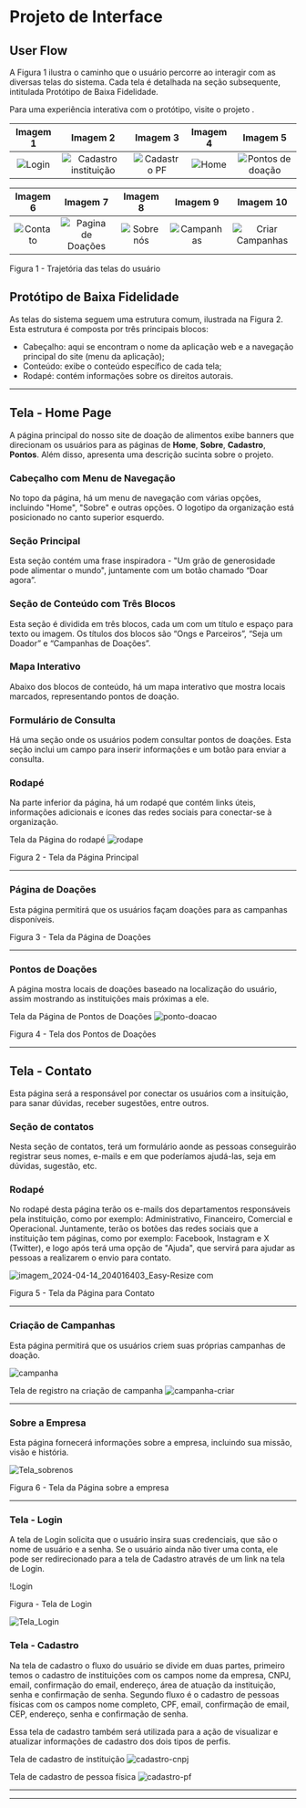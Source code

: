 # Projeto de Interface


## User Flow
A Figura 1 ilustra o caminho que o usuário percorre ao interagir com as diversas telas do sistema. Cada tela é detalhada na seção subsequente, intitulada Protótipo de Baixa Fidelidade.

Para uma experiência interativa com o protótipo, visite o projeto .

| Imagem 1 | Imagem 2 | Imagem 3 | Imagem 4 | Imagem 5 |
|:---:|:---:|:---:|:---:|:---:|
| ![Login](https://github.com/ICEI-PUC-Minas-PMV-ADS/pmv-ads-2024-e1-proj-web-t2-ads-e1-grupo2-doacao-de-alimentos/assets/91226847/510511a0-b586-4bca-bf08-f9008f475fe7) | ![Cadastro instituição](https://github.com/ICEI-PUC-Minas-PMV-ADS/pmv-ads-2024-e1-proj-web-t2-ads-e1-grupo2-doacao-de-alimentos/assets/91226847/e05edd5a-0c09-4de9-b11a-94a2611289a3) | ![Cadastro PF](https://www.bing.com/images/blob?bcid=TkRIPYaHxOgGCj8Q-aRAvTRYVrbI.....1A) | ![Home](https://www.bing.com/images/blob?bcid=TkRIPYaHxOgGCj8Q-aRAvTRYVrbI.....1A) | ![Pontos de doação](httPps://www.bing.com/images/blob?bcid=TkRIPYaHxOgGCj8Q-aRAvTRYVrbI.....1A) |

| Imagem 6 | Imagem 7 | Imagem 8 | Imagem 9 | Imagem 10 |
|:---:|:---:|:---:|:---:|:---:|
| ![Contato](https://www.bing.com/images/blob?bcid=TkRIPYaHxOgGCj8Q-aRAvTRYVrbI.....1A) | ![Pagina de Doações](https://www.bing.com/images/blob?bcid=TkRIPYaHxOgGCj8Q-aRAvTRYVrbI.....1A) | ![Sobre nós](https://www.bing.com/images/blob?bcid=TkRIPYaHxOgGCj8Q-aRAvTRYVrbI.....1A) | ![Campanhas](https://www.bing.com/images/blob?bcid=TkRIPYaHxOgGCj8Q-aRAvTRYVrbI.....1A) | ![Criar Campanhas](https://www.bing.com/images/blob?bcid=TkRIPYaHxOgGCj8Q-aRAvTRYVrbI.....1A) |

Figura 1 - Trajetória das telas do usuário

## Protótipo de Baixa Fidelidade

As telas do sistema seguem uma estrutura comum, ilustrada na Figura 2. Esta estrutura é composta por três principais blocos:

- Cabeçalho: aqui se encontram o nome da aplicação web e a navegação principal do site (menu da aplicação);
- Conteúdo: exibe o conteúdo específico de cada tela;
- Rodapé: contém informações sobre os direitos autorais.


---

## Tela - Home Page

A página principal do nosso site de doação de alimentos exibe banners que direcionam os usuários para as páginas de **Home**, **Sobre**, **Cadastro**, **Pontos**. Além disso, apresenta uma descrição sucinta sobre o projeto.

### Cabeçalho com Menu de Navegação

No topo da página, há um menu de navegação com várias opções, incluindo "Home", "Sobre" e outras opções. O logotipo da organização está posicionado no canto superior esquerdo.

### Seção Principal

Esta seção contém uma frase inspiradora - "Um grão de generosidade pode alimentar o mundo", juntamente com um botão chamado “Doar agora”.

### Seção de Conteúdo com Três Blocos

Esta seção é dividida em três blocos, cada um com um título e espaço para texto ou imagem. Os títulos dos blocos são “Ongs e Parceiros”, “Seja um Doador” e “Campanhas de Doações”.

### Mapa Interativo

Abaixo dos blocos de conteúdo, há um mapa interativo que mostra locais marcados, representando pontos de doação.

### Formulário de Consulta

Há uma seção onde os usuários podem consultar pontos de doações. Esta seção inclui um campo para inserir informações e um botão para enviar a consulta.

### Rodapé

Na parte inferior da página, há um rodapé que contém links úteis, informações adicionais e ícones das redes sociais para conectar-se à organização.


Tela da Página do rodapé
![rodape](img/rodape.png)

Figura 2 - Tela da Página Principal

---

### Página de Doações
Esta página permitirá que os usuários façam doações para as campanhas disponíveis.

Figura 3 - Tela da Página de Doações

---
### Pontos de Doações
A página mostra locais de doações baseado na localização do usuário, assim mostrando as instituições mais próximas a ele.

Tela da Página de Pontos de Doações
![ponto-doacao](img/ponto-doacao.png)

Figura 4 - Tela dos Pontos de Doações

---

## Tela - Contato
Esta página será a responsável por conectar os usuários com a insituição, para sanar dúvidas, receber sugestões, entre outros.

### Seção de contatos

Nesta seção de contatos, terá um formulário aonde as pessoas conseguirão registrar seus nomes, e-mails e em que poderíamos ajudá-las, seja em dúvidas, sugestão, etc.

### Rodapé 

No rodapé desta página terão os e-mails dos departamentos responsáveis pela instituição, como por exemplo: Administrativo, Financeiro, Comercial e Operacional. Juntamente, terão os botões das redes sociais que a instituição tem páginas, como por exemplo: Facebook, Instagram e X (Twitter), e logo após terá uma opção de "Ajuda", que servirá para ajudar as pessoas a realizarem o envio para contato.

![imagem_2024-04-14_204016403_Easy-Resize com](https://github.com/ICEI-PUC-Minas-PMV-ADS/pmv-ads-2024-e1-proj-web-t2-ads-e1-grupo2-doacao-de-alimentos/assets/106082129/c988990f-2363-4338-a16b-cd134137886d)


Figura 5 - Tela da Página para Contato

---

### Criação de Campanhas
Esta página permitirá que os usuários criem suas próprias campanhas de doação.

![campanha](img/campanha.png)

Tela de registro na criação de campanha
![campanha-criar](img/campanha-criar.png)

---

### Sobre a Empresa
Esta página fornecerá informações sobre a empresa, incluindo sua missão, visão e história.

![Tela_sobrenos](img/Sobre_Nos.png)

Figura 6 - Tela da Página sobre a empresa

---

### Tela - Login

A tela de Login solicita que o usuário insira suas credenciais, que são o nome de usuário e a senha. Se o usuário ainda não tiver uma conta, ele pode ser redirecionado para a tela de Cadastro através de um link na tela de Login.

!Login

Figura  - Tela de Login

![Tela_Login](img/Login.png)

### Tela - Cadastro

Na tela de cadastro o fluxo do usuário se divide em duas partes, primeiro temos o cadastro de instituições com os campos nome da empresa, CNPJ, email, confirmação do email, endereço, área de atuação da instituição, senha e confirmação de senha.
Segundo fluxo é o cadastro de pessoas físicas com os campos nome completo, CPF, email, confirmação de email, CEP, endereço, senha e confirmação de senha.

Essa tela de cadastro também será utilizada para a ação de visualizar e atualizar informações de cadastro dos dois tipos de perfis.


Tela de cadastro de instituição
![cadastro-cnpj](img/cadastro-instituicao.png)

Tela de cadastro de pessoa física
![cadastro-pf](img/cadastro-pf.png)

---
---

